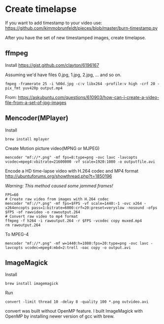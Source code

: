 Create timelapse
================

If you want to add timestamp to your video use: https://github.com/kimmobrunfeldt/pieces/blob/master/burn-timestamp.py

After you have the set of new timestamped images, create timelapse.

ffmpeg
------

Install https://gist.github.com/clayton/6196167

Assuming we'd have files 0.jpg, 1.jpg, 2.jpg, ... and so on.

```
fmpeg -framerate 25 -i %00d.jpg -c:v libx264 -profile:v high -crf 20 -pix_fmt yuv420p output.mp4
```

From: https://askubuntu.com/questions/610903/how-can-i-create-a-video-file-from-a-set-of-jpg-images

Mencoder(MPlayer)
-----------------

Install

    brew install mplayer

Create Motion picture video(MPNG or MJPEG)

    mencoder "mf://*.png" -mf fps=8:type=png -ovc lavc -lavcopts vcodec=mpeg4:vbitrate=21600000 -vf scale=1920:1080 -o outputfile.avi

Encode a HD time-lapse video with H.264 codec and MP4 format
http://ubuntuforums.org/showthread.php?t=1850196

*Warning: This method caused some jammed frames!*

    FPS=60
    # Create raw video from images with H.264 codec
    mencoder "mf://*.png" -mf fps=$FPS -vf scale=1440:-1 -ovc x264 -x264encopts pass=1:bitrate=6000:crf=20:preset=veryslow -nosound -ofps $FPS -of rawvideo -o rawoutput.264
    # Convert raw video to mp4 format
    ffmpeg -f h264 -i rawoutput.264 -r $FPS -vcodec copy muxed.mp4
    rm rawoutput.264


To MPEG-4

    mencoder "mf://*.png" -mf w=1440:h=1080:fps=20:type=png -ovc lavc -lavcopts vcodec=mpeg4:mbd=2:trell -oac copy -o output.avi

ImageMagick
-----------

Install

    brew install imagemagick

Run

    convert -limit thread 10 -delay 8 -quality 100 *.png outvideo.avi

convert was built without OpenMP feature. I built ImageMagick with OpenMP by installing newer version of gcc with brew.

